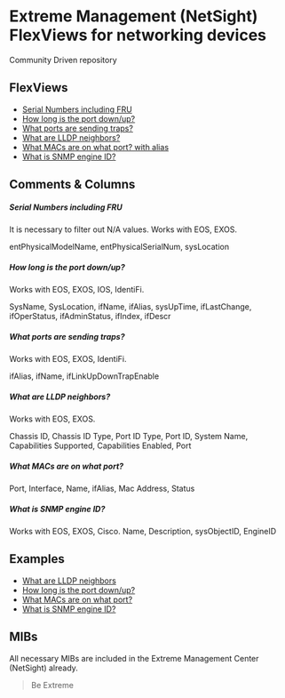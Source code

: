 # Extreme Management (NetSight) FlexViews for networking devices

Community Driven repository


## FlexViews
* [Serial Numbers including FRU](tpl/Device_serial_number.tpl?raw=true)
* [How long is the port down/up?](tpl/Port_Status_Time_with_alias.tpl?raw=true)
* [What ports are sending traps?](tpl/Port-Trap-SNMP-config.tpl?raw=true)
* [What are LLDP neighbors?](tpl/LLDP_Remote_Systems--with-local-Switchport.tpl?raw=true)
* [What MACs are on what port? with alias](tpl/Learned_MAC_Addresses_with_alias.tpl)
* [What is SNMP engine ID?](tpl/SNMPEngineId.tpl)

## Comments & Columns
##### Serial Numbers including FRU
It is necessary to filter out N/A values. Works with EOS, EXOS.

entPhysicalModelName, entPhysicalSerialNum, sysLocation

##### How long is the port down/up?
Works with EOS, EXOS, IOS, IdentiFi.

SysName, SysLocation, ifName, ifAlias, sysUpTime, ifLastChange, ifOperStatus, ifAdminStatus, ifIndex, ifDescr

##### What ports are sending traps?
Works with EOS, EXOS, IdentiFi.

ifAlias, ifName, ifLinkUpDownTrapEnable

##### What are LLDP neighbors?
Works with EOS, EXOS.

Chassis ID, Chassis ID Type, Port ID Type, Port ID, System Name, Capabilities Supported, Capabilities Enabled, Port

##### What MACs are on what port?

Port, Interface, Name, ifAlias, Mac Address, Status

##### What is SNMP engine ID?
Works with EOS, EXOS, Cisco.
Name, Description, sysObjectID, EngineID

## Examples
* [What are LLDP neighbors](sample/LLDP.png)
* [How long is the port down/up?](sample/PortStatusTimeAlias.png)
* [What MACs are on what port?](sample/Learned_MAC_with_alias.png)
* [What is SNMP engine ID?](sample/SNMPEngineId.png)

## MIBs
All necessary MIBs are included in the Extreme Management Center (NetSight) already.

>Be Extreme